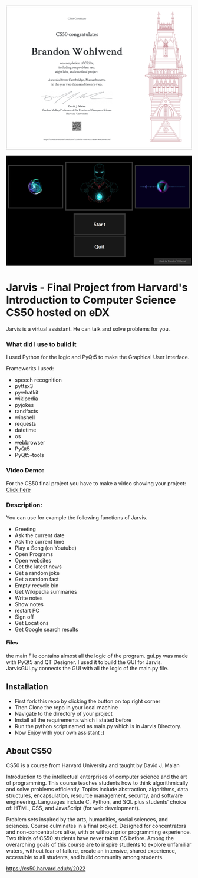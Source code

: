 ![Certificate](/CS50x.png)

![Image](/Unbenannt.png)

# Jarvis - Final Project from Harvard's Introduction to Computer Science CS50 hosted on eDX

Jarvis is a virtual assistant. He can talk and solve problems for you. 

### What did I use to build it

I used Python for the logic and PyQt5 to make the Graphical User Interface.

Frameworks I used:

- speech recognition
- pyttsx3
- pywhatkit
- wikipedia
- pyjokes
- randfacts
- winshell
- requests
- datetime
- os
- webbrowser
- PyQt5
- PyQt5-tools

### Video Demo:

For the CS50 final project you have to make a video showing your project: [Click here](https://www.youtube.com/watch?v=wnZ1uWIjtXY)

### Description:

You can use for example the following functions of Jarvis.

- Greeting
- Ask the current date
- Ask the current time
- Play a Song (on Youtube)
- Open Programs
- Open websites
- Get the latest news
- Get a random joke
- Get a random fact
- Empty recycle bin
- Get Wikipedia summaries
- Write notes
- Show notes
- restart PC
- Sign off
- Get Locations
- Get Google search results

#### Files
the main File contains almost all the logic of the program.
gui.py was made with PyQt5 and QT Designer. I used it to build the GUI for Jarvis.
JarvisGUI.py connects the GUI with all the logic of the main.py file.


## Installation

- First fork this repo by clicking the button on top right corner
- Then Clone the repo in your local machine
- Navigate to the directory of your project
- Install all the requirements which I stated before
- Run the python script named as main.py which is in Jarvis Directory.
- Now Enjoy with your own assistant :)

## About CS50
CS50 is a course from Harvard University and taught by David J. Malan

Introduction to the intellectual enterprises of computer science and the art of programming. This course teaches students how to think algorithmically and solve problems efficiently. Topics include abstraction, algorithms, data structures, encapsulation, resource management, security, and software engineering. Languages include C, Python, and SQL plus students’ choice of: HTML, CSS, and JavaScript (for web development).

Problem sets inspired by the arts, humanities, social sciences, and sciences. Course culminates in a final project. Designed for concentrators and non-concentrators alike, with or without prior programming experience. Two thirds of CS50 students have never taken CS before. Among the overarching goals of this course are to inspire students to explore unfamiliar waters, without fear of failure, create an intensive, shared experience, accessible to all students, and build community among students.

https://cs50.harvard.edu/x/2022